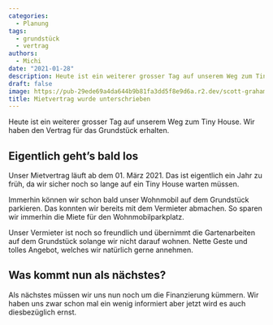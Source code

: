 ```yaml
---
categories:
  - Planung
tags:
  - grundstück
  - vertrag
authors:
  - Michi
date: "2021-01-28"
description: Heute ist ein weiterer grosser Tag auf unserem Weg zum Tiny House. Wir haben den Vertrag für das Grundstück erhalten.
draft: false
image: https://pub-29ede69a4da644b9b81fa3dd5f8e9d6a.r2.dev/scott-graham-OQMZwNd3ThU-unsplash-scaled-1.webp
title: Mietvertrag wurde unterschrieben
---
```


Heute ist ein weiterer grosser Tag auf unserem Weg zum Tiny House. Wir haben den Vertrag für das Grundstück erhalten.

## Eigentlich geht’s bald los

Unser Mietvertrag läuft ab dem 01. März 2021. Das ist eigentlich ein Jahr zu früh, da wir sicher noch so lange auf ein Tiny House warten müssen.

Immerhin können wir schon bald unser Wohnmobil auf dem Grundstück parkieren. Das konnten wir bereits mit dem Vermieter abmachen. So sparen wir immerhin die Miete für den Wohnmobilparkplatz.

Unser Vermieter ist noch so freundlich und übernimmt die Gartenarbeiten auf dem Grundstück solange wir nicht darauf wohnen. Nette Geste und tolles Angebot, welches wir natürlich gerne annehmen.

## Was kommt nun als nächstes?

Als nächstes müssen wir uns nun noch um die Finanzierung kümmern. Wir haben uns zwar schon mal ein wenig informiert aber jetzt wird es auch diesbezüglich ernst.
